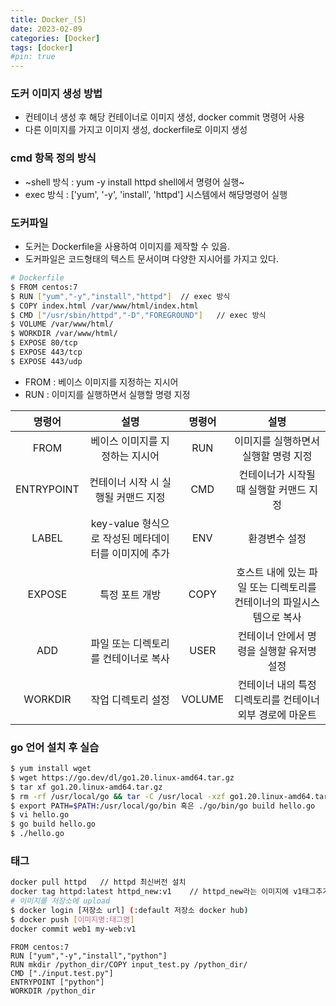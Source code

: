 ```yaml
---
title: Docker_(5)
date: 2023-02-09
categories: [Docker]
tags: [docker]
#pin: true
---
```


### 도커 이미지 생성 방법
- 컨테이너 생성 후 해당 컨테이너로 이미지 생성, docker commit 명령어 사용
- 다른 이미지를 가지고 이미지 생성, dockerfile로 이미지 생성

### cmd 항목 정의 방식

- ~shell 방식 : yum -y install httpd  shell에서 명령어 실행~
- exec 방식 : ['yum', '-y', 'install', 'httpd']  시스템에서 해당명령어 실행

### 도커파일

- 도커는 Dockerfile을 사용하여 이미지를 제작할 수 있음.
- 도커파일은 코드형태의 텍스트 문서이며 다양한 지시어를 가지고 있다.
```bash
# Dockerfile
$ FROM centos:7
$ RUN ["yum","-y","install","httpd"]  // exec 방식
$ COPY index.html /var/www/html/index.html
$ CMD ["/usr/sbin/httpd","-D","FOREGROUND"]   // exec 방식
$ VOLUME /var/www/html/
$ WORKDIR /var/www/html/
$ EXPOSE 80/tcp
$ EXPOSE 443/tcp
$ EXPOSE 443/udp
```

- FROM : 베이스 이미지를 지정하는 지시어
- RUN : 이미지를 실행하면서 실행할 명령 지정

|   명령어   |                         설명                         | 명령어 |                                 설명                                 |
| :--------: | :--------------------------------------------------: | :----: | :------------------------------------------------------------------: |
|    FROM    |           베이스 이미지를 지정하는 지시어            |  RUN   |                 이미지를 실행하면서 실행할 명령 지정                 |
| ENTRYPOINT |         컨테이너 시작 시 실행될 커맨드 지정          |  CMD   |               컨테이너가 시작될 때 실행할 커맨드 지정                |
|   LABEL    | key-value 형식으로 작성된 메타데이터를 이미지에 추가 |  ENV   |                            환경변수 설정                             |
|   EXPOSE   |                    특정 포트 개방                    |  COPY  | 호스트 내에 있는 파일 또는 디렉토리를 컨테이너의 파일시스템으로 복사 |
|    ADD     |         파일 또는 디렉토리를 컨테이너로 복사         |  USER  |              컨테이너 안에서 명령을 실행할 유저명 설정               |
|  WORKDIR   |                  작업 디렉토리 설정                  | VOLUME |      컨테이너 내의 특정 디렉토리를 컨테이너 외부 경로에 마운트       |
### go 언어 설치 후 실습

```bash
$ yum install wget
$ wget https://go.dev/dl/go1.20.linux-amd64.tar.gz
$ tar xf go1.20.linux-amd64.tar.gz
$ rm -rf /usr/local/go && tar -C /usr/local -xzf go1.20.linux-amd64.tar.gz
$ export PATH=$PATH:/usr/local/go/bin 혹은 ./go/bin/go build hello.go
$ vi hello.go 
$ go build hello.go
$ ./hello.go
```

### 태그

```bash
docker pull httpd   // httpd 최신버전 설치
docker tag httpd:latest httpd_new:v1    // httpd_new라는 이미지에 v1태그추가 이미지설치
# 이미지를 저장소에 upload
$ docker login [저장소 url] (:default 저장소 docker hub)
$ docker push [이미지명:태그명]
docker commit web1 my-web:v1
```

```
FROM centos:7
RUN ["yum","-y","install","python"]
RUN mkdir /python_dir/COPY input_test.py /python_dir/
CMD ["./input.test.py"]
ENTRYPOINT ["python"]
WORKDIR /python_dir 
```